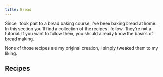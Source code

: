 ```yaml
---
title: Bread
---
```


Since I took part to a bread baking course, I've been baking bread at home.
In this section you'll find a collection of the recipes I follow.
They're not a tutorial. If you want to follow them, you should already know the
basics of bread making.

None of those recipes are my original creation, I simply tweaked them to my liking.

## Recipes
